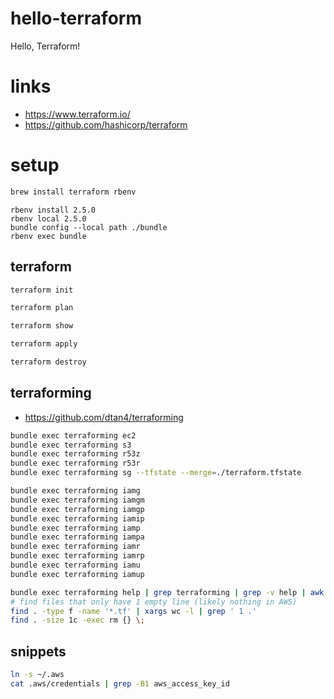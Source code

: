# hello-terraform
Hello, Terraform!

# links

* https://www.terraform.io/
* https://github.com/hashicorp/terraform

# setup

```sh
brew install terraform rbenv
```

```
rbenv install 2.5.0
rbenv local 2.5.0
bundle config --local path ./bundle
rbenv exec bundle
```

## terraform

```sh
terraform init

terraform plan

terraform show

terraform apply

terraform destroy
```

## terraforming

* https://github.com/dtan4/terraforming

```sh
bundle exec terraforming ec2
bundle exec terraforming s3
bundle exec terraforming r53z
bundle exec terraforming r53r
bundle exec terraforming sg --tfstate --merge=./terraform.tfstate

bundle exec terraforming iamg
bundle exec terraforming iamgm
bundle exec terraforming iamgp
bundle exec terraforming iamip
bundle exec terraforming iamp
bundle exec terraforming iampa
bundle exec terraforming iamr
bundle exec terraforming iamrp
bundle exec terraforming iamu
bundle exec terraforming iamup

bundle exec terraforming help | grep terraforming | grep -v help | awk '{print "bundle exec terraforming", $2, "--profile", "default", "--tfstate --merge=./terraform.tfstate", ">>", "current.tf";}' | sh
# find files that only have 1 empty line (likely nothing in AWS)
find . -type f -name '*.tf' | xargs wc -l | grep ' 1 .'
find . -size 1c -exec rm {} \;
```

## snippets

```sh
ln -s ~/.aws
cat .aws/credentials | grep -B1 aws_access_key_id
```
